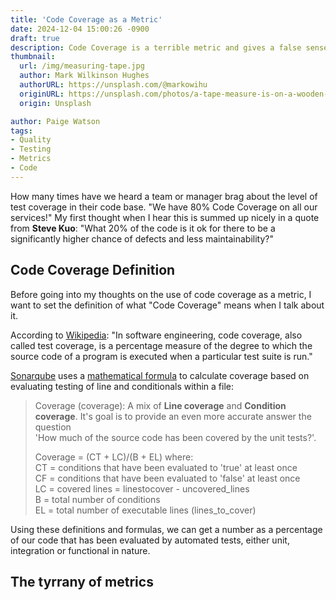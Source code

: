 ```yaml
---
title: 'Code Coverage as a Metric'
date: 2024-12-04 15:00:26 -0900
draft: true
description: Code Coverage is a terrible metric and gives a false sense of security.
thumbnail:
  url: /img/measuring-tape.jpg
  author: Mark Wilkinson Hughes
  authorURL: https://unsplash.com/@markowihu
  originURL: https://unsplash.com/photos/a-tape-measure-is-on-a-wooden-table-VdB1EHqEzX0
  origin: Unsplash

author: Paige Watson
tags:
- Quality
- Testing
- Metrics
- Code
---
```

How many times have we heard a team or manager brag about the level of test coverage in their code base.  "We have 80% Code Coverage on all our services!"
My first thought when I hear this is summed up nicely in a quote from **Steve Kuo**: "What 20% of the code is it ok for there to be a significantly higher chance of defects and less maintainability?"  

## Code Coverage Definition
Before going into my thoughts on the use of code coverage as a metric, I want to set the definition of what "Code Coverage" means when I talk about it.


According to [Wikipedia](https://en.wikipedia.org/wiki/Code_coverage):
"In software engineering, code coverage, also called test coverage, is a percentage measure of the degree to which the source code of a program is executed when a particular test suite is run."


[Sonarqube](https://www.sonarsource.com/) uses a [mathematical formula](https://docs.sonarsource.com/sonarqube-server/9.9/user-guide/metric-definitions/#tests) to calculate coverage based on evaluating testing of line and conditionals within a file:
> Coverage (coverage): A mix of **Line coverage** and **Condition coverage**. It's goal is to provide an even more accurate answer the question  
> 'How much of the source code has been covered by the unit tests?'.
>
> Coverage = (CT + LC)/(B + EL) where:  
> CT = conditions that have been evaluated to 'true' at least once  
> CF = conditions that have been evaluated to 'false' at least once  
> LC = covered lines = linestocover - uncovered_lines  
> B = total number of conditions  
> EL = total number of executable lines (lines_to_cover)  

Using these definitions and formulas, we can get a number as a percentage of our code that has been evaluated by automated tests, either unit, integration or functional in nature.

## The tyrrany of metrics

